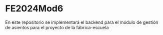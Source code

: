 # FE2024Mod6
En este repositorio se implementará el backend para el módulo de gestión de asientos para el proyecto de la fábrica-escuela
